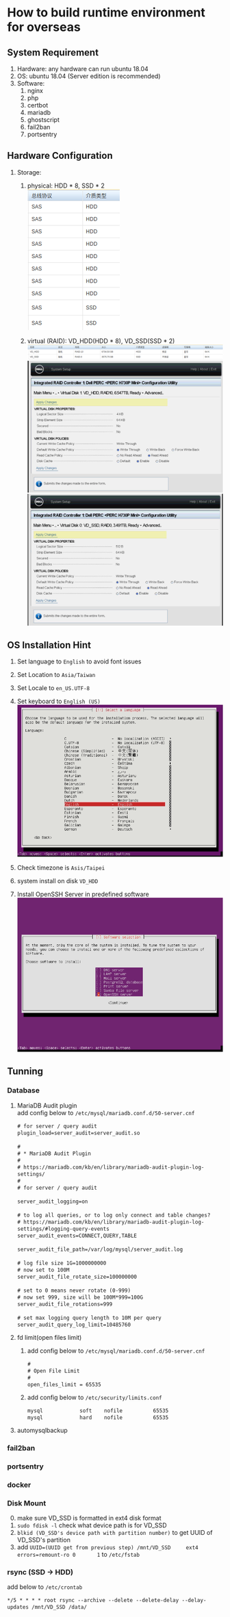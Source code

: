 # How to build runtime environment for overseas

## System Requirement
1. Hardware: any hardware can run ubuntu 18.04
2. OS: ubuntu 18.04 (Server edition is recommended)
3. Software:  
    1. nginx
    2. php
    3. certbot
    4. mariadb
    5. ghostscript
    6. fail2ban
    7. portsentry
    
## Hardware Configuration
1. Storage:
    1. physical: HDD * 8, SSD * 2  
    ![Physical Disk List](https://github.com/0verseas/runtime-builder/blob/master/images/PDs.png)
    
    2. virtual (RAID): VD_HDD(HDD * 8), VD_SSD(SSD * 2)  
    ![Virtual Disk List](https://github.com/0verseas/runtime-builder/blob/master/images/VDs.png)
    ![VD_HDD config](https://github.com/0verseas/runtime-builder/blob/master/images/VD_HDD_config.jpg)
    ![VD_SSD config](https://github.com/0verseas/runtime-builder/blob/master/images/VD_SSD_config.jpg)
    
## OS Installation Hint
1. Set language to `English` to avoid font issues
2. Set Location to `Asia/Taiwan`
3. Set Locale to `en_US.UTF-8`
4. Set keyboard to `English (US)`
    ![language setting gif](https://github.com/0verseas/runtime-builder/blob/master/images/system-install-choose-language.gif)

5. Check timezone is `Asis/Taipei`
6. system install on disk `VD_HDD`
7. Install OpenSSH Server in predefined software
    ![install predefined software](https://github.com/0verseas/runtime-builder/blob/master/images/system-install-predefined-software.png)

## Tunning
### Database
1. MariaDB Audit plugin  
    add config below to `/etc/mysql/mariadb.conf.d/50-server.cnf`  
    ``` config
    # for server / query audit
    plugin_load=server_audit=server_audit.so
    
    #
    # * MariaDB Audit Plugin
    #
    # https://mariadb.com/kb/en/library/mariadb-audit-plugin-log-settings/
    #
    # for server / query audit

    server_audit_logging=on

    # to log all queries, or to log only connect and table changes?
    # https://mariadb.com/kb/en/library/mariadb-audit-plugin-log-settings/#logging-query-events
    server_audit_events=CONNECT,QUERY,TABLE

    server_audit_file_path=/var/log/mysql/server_audit.log

    # log file size 1G=1000000000
    # now set to 100M
    server_audit_file_rotate_size=100000000

    # set to 0 means never rotate (0-999)
    # now set 999, size will be 100M*999=100G
    server_audit_file_rotations=999

    # set max logging query length to 10M per query
    server_audit_query_log_limit=10485760
    ```
2. fd limit(open files limit)  
    1. add config below to `/etc/mysql/mariadb.conf.d/50-server.cnf`  
        ```config
        #
        # Open File Limit
        #
        open_files_limit = 65535
        ```
    
    2. add config below to `/etc/security/limits.conf`  
        ```config
        mysql            soft    nofile          65535
        mysql            hard    nofile          65535
        ```
3. automysqlbackup


### fail2ban

### portsentry

### docker

### Disk Mount
0. make sure VD_SSD is formatted in ext4 disk format
1. `sudo fdisk -l` check what device path is for VD_SSD
2. `blkid (VD_SSD's device path with partition number)` to get UUID of VD_SSD's partition
3. add `UUID=(UUID get from previous step) /mnt/VD_SSD     ext4    errors=remount-ro 0       1` to `/etc/fstab`

### rsync (SSD -> HDD)
add below to `/etc/crontab`  
```
*/5 * * * * root rsync --archive --delete --delete-delay --delay-updates /mnt/VD_SSD /data/
```
